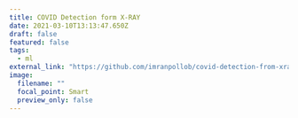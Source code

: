 ```yaml
---
title: COVID Detection form X-RAY
date: 2021-03-10T13:13:47.650Z
draft: false
featured: false
tags:
  - ml
external_link: "https://github.com/imranpollob/covid-detection-from-xray"
image:
  filename: ""
  focal_point: Smart
  preview_only: false
---
```

